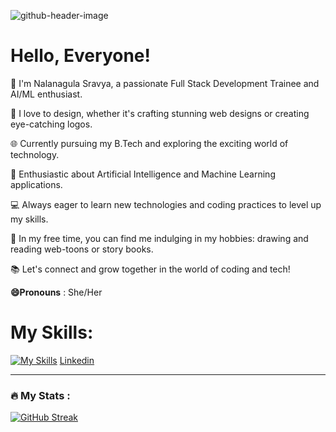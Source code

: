 ![github-header-image](https://github.com/mystique-sravya/mystique-sravya/assets/75165959/35c9d485-160e-4e87-a2a6-6fcc1af12b42)



# Hello, Everyone!
👋  I'm Nalanagula Sravya, a passionate Full Stack Development Trainee and AI/ML enthusiast.

🚀 I love to design, whether it's crafting stunning web designs or creating eye-catching logos.

🌐 Currently pursuing my B.Tech and exploring the exciting world of technology.

🧠 Enthusiastic about Artificial Intelligence and Machine Learning applications.

💻 Always eager to learn new technologies and coding practices to level up my skills.

🎨 In my free time, you can find me indulging in my hobbies: drawing and reading web-toons or story books.

📚 Let's connect and grow together in the world of coding and tech!

**😄Pronouns** : She/Her
# My Skills:
[![My Skills](https://skillicons.dev/icons?i=js,html,css,bootstrap,python,git,nodejs)](https://skillicons.dev)
<a href = "https://www.linkedin.com/in/sravya-nalanagula-743961200/">Linkedin</a>

---

### :fire: My Stats :
[![GitHub Streak](http://github-readme-streak-stats.herokuapp.com?user=mystique-sravya&theme=dark)](https://git.io/streak-stats)
<!--
- 🔭 I’m currently working on ...
- 🌱 I’m currently learning ...
- 👯 I’m looking to collaborate on ...
- 🤔 I’m looking for help with ...
- 💬 Ask me about ...
- 📫 How to reach me: ...
- 😄 Pronouns: ...
- ⚡ Fun fact: ...
-->

